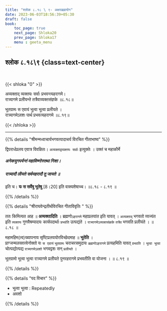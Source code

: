 ```yaml
---
title: "श्लोक ८.१८ \ ९- अक्षरब्रह्मयोग"
date: 2023-06-03T18:56:39+05:30
draft: false
book:
    toc_page: true
    next_page: Shloka20
    prev_page: Shloka17
    menu : geeta_menu
---
```




## श्लोक ८.१८\९ {class=text-center}

<br/>

{{< shloka  "0"  >}}

अव्यक्ताद् व्यक्तयः सर्वाः प्रभवन्त्यहरागमे।  
रात्र्यागमे प्रलीयन्ते तत्रैवाव्यक्तसंज्ञके ॥८.१८॥   

भूतग्रामः स एवायं भूत्वा भूत्वा प्रलीयते ।  
रात्र्यागमेऽवशः पार्थ प्रभवत्यहरागमे ॥८.१९॥ 

{{< /shloka >}}

---


{{% details "श्रीमन्मध्वाचार्यभगवत्पादाचर्य विरचित  गीताभाष्य" %}}

द्विपरार्धप्रलय एवात्र विवक्षितः।
`अव्यक्ताद्व्यक्तयः सर्वाः` इत्युक्तेः । उक्तं च महाकौर्मे   
##### अनेकयुगपर्यन्तं महाविष्णोस्तथा निशा।  
##### रात्र्यादौ लीयते सर्वमहरादौ तु जायते  ॥  
इति च। **यः स सर्वेषु भूतेषु** [8।20] 
इति वाक्यशेषाच्च। ॥८.१८ - ८.१९ ॥ 

{{% /details %}}



{{% details "श्रीराघवेन्द्रतीर्थविरचित गीताविवृतिः " %}}

ततः किमित्यत आह ॥ **अव्यक्तादिति** । 
ब्रह्मणो`ऽहरागमे` महाप्रलयांत इति यावत्‌ । `अव्यक्ताद्` भगवतो व्यज्यंत 
इति `व्यक्तयः` गुणवैषम्यादयः कार्यपदार्थाः `प्रभवंति` उत्पद्यंते । 
`रात्र्यागमेऽव्यक्तसंज्ञके` `तत्रैव` भगवति प्रलीयंते । ॥ ८.१८ ॥  

महामहिम(त्व)ख्यापनाय सृष्टिप्रलययोरविच्छेदमाह 
॥ **भूतेति** ।  
प्राग्जन्मलयवत्त्वेनोक्तो यः `स एवायं` 
`भूतग्रामः` चराचरसमुदायः `ब्रह्मणोऽहरागमे` प्रत्यहमिति यावत्‌ `प्रभवति` । 
`भूत्वा भूत्वा` चोत्पद्योत्पद्य `रात्र्यागमेऽवशो` भगवद्वशः सन् `प्रलीयते` ।   

भूतग्रामो भूत्वा भूत्वा रात्र्यागमे प्रलीयते पुनरहरागमे प्रभवतीति वा 
योजना । ॥ ८.१९ ॥ 

{{% /details %}}


{{% details "पद विचार" %}}

- भूत्वा भूत्वा : Repeatedly
- अवशो 

{{% /details %}}
